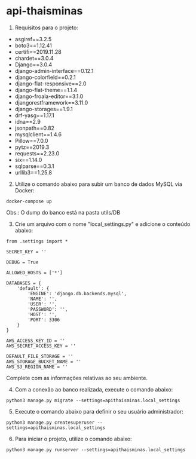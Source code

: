# api-thaisminas

1) Requisitos para o projeto:

- asgiref==3.2.5
- boto3==1.12.41
- certifi==2019.11.28
- chardet==3.0.4
- Django==3.0.4
- django-admin-interface==0.12.1
- django-colorfield==0.2.1
- django-flat-responsive==2.0
- django-flat-theme==1.1.4
- django-froala-editor==3.1.0
- djangorestframework==3.11.0
- django-storages==1.9.1
- drf-yasg==1.17.1
- idna==2.9
- jsonpath==0.82
- mysqlclient==1.4.6
- Pillow==7.0.0
- pytz==2019.3
- requests==2.23.0
- six==1.14.0
- sqlparse==0.3.1
- urllib3==1.25.8

2) Utilize o comando abaixo para subir um banco de dados MySQL via Docker:

```
docker-compose up
```

Obs.: O dump do banco está na pasta utils/DB

3) Crie um arquivo com o nome "local_settings.py" e adicione o conteúdo abaixo:

```
from .settings import *

SECRET_KEY = ''

DEBUG = True

ALLOWED_HOSTS = ['*']

DATABASES = {
    'default': {
        'ENGINE': 'django.db.backends.mysql',
        'NAME': '',
        'USER': '',
        'PASSWORD': '',
        'HOST': '',
        'PORT': 3306
    }
}

AWS_ACCESS_KEY_ID = ''
AWS_SECRET_ACCESS_KEY = ''

DEFAULT_FILE_STORAGE = ''
AWS_STORAGE_BUCKET_NAME = ''
AWS_S3_REGION_NAME = ''
```

Complete com as informações relativas ao seu ambiente.

4) Com a conexão ao banco realizada, execute o comando abaixo:

```
python3 manage.py migrate --settings=apithaisminas.local_settings
```

5) Execute o comando abaixo para definir o seu usuário administrador:

```
python3 manage.py createsuperuser --settings=apithaisminas.local_settings
```

6) Para iniciar o projeto, utilize o comando abaixo:

```
python3 manage.py runserver --settings=apithaisminas.local_settings
```